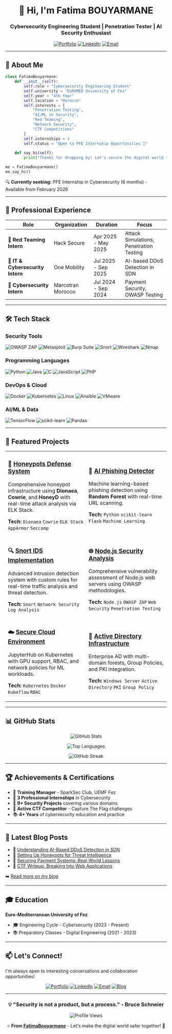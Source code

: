 <div align="center">
  
# 👋 Hi, I'm Fatima BOUYARMANE

### Cybersecurity Engineering Student | Penetration Tester | AI Security Enthusiast

[![Portfolio](https://img.shields.io/badge/Portfolio-2563eb?style=for-the-badge&logo=google-chrome&logoColor=white)](https://fatimabouyarmane.github.io)
[![LinkedIn](https://img.shields.io/badge/LinkedIn-0077B5?style=for-the-badge&logo=linkedin&logoColor=white)](https://www.linkedin.com/in/fatima-bouyarmane-919892228/)
[![Email](https://img.shields.io/badge/Email-D14836?style=for-the-badge&logo=gmail&logoColor=white)](mailto:fbouyarmane@gmail.com)

</div>

---

## 🎯 About Me

```python
class FatimaBouyarmane:
    def __init__(self):
        self.role = "Cybersecurity Engineering Student"
        self.university = "EUROMED University of Fez"
        self.year = "4th Year"
        self.location = "Morocco"
        self.interests = [
            "Penetration Testing",
            "AI/ML in Security",
            "Red Teaming",
            "Network Security",
            "CTF Competitions"
        ]
        self.internships = 3
        self.status = "Open to PFE Internship Opportunities 🚀"
    
    def say_hi(self):
        print("Thanks for dropping by! Let's secure the digital world together! 🔐")

me = FatimaBouyarmane()
me.say_hi()
```

🔍 **Currently seeking:** PFE Internship in Cybersecurity (6 months) - Available from February 2026

---

## 💼 Professional Experience

| Role | Organization | Duration | Focus |
|------|-------------|----------|-------|
| 🔴 **Red Teaming Intern** | Hack Secure | Apr 2025 - May 2025 | Attack Simulations, Penetration Testing |
| 🤖 **IT & Cybersecurity Intern** | One Mobility | Jul 2025 - Sep 2025 | AI-based DDoS Detection in SDN |
| 🔐 **Cybersecurity Intern** | Marcotran Morocco | Jul 2024 - Sep 2024 | Payment Security, OWASP Testing |

---

## 🛠️ Tech Stack

### Security Tools
![OWASP ZAP](https://img.shields.io/badge/OWASP_ZAP-000000?style=flat-square&logo=owasp&logoColor=white)
![Metasploit](https://img.shields.io/badge/Metasploit-2596CD?style=flat-square&logo=metasploit&logoColor=white)
![Burp Suite](https://img.shields.io/badge/Burp_Suite-FF6633?style=flat-square&logo=burp-suite&logoColor=white)
![Snort](https://img.shields.io/badge/Snort_IDS-EE3124?style=flat-square&logo=snort&logoColor=white)
![Wireshark](https://img.shields.io/badge/Wireshark-1679A7?style=flat-square&logo=wireshark&logoColor=white)
![Nmap](https://img.shields.io/badge/Nmap-0E83CD?style=flat-square&logo=nmap&logoColor=white)

### Programming Languages
![Python](https://img.shields.io/badge/Python-3776AB?style=flat-square&logo=python&logoColor=white)
![Java](https://img.shields.io/badge/Java-ED8B00?style=flat-square&logo=openjdk&logoColor=white)
![C](https://img.shields.io/badge/C-00599C?style=flat-square&logo=c&logoColor=white)
![JavaScript](https://img.shields.io/badge/JavaScript-F7DF1E?style=flat-square&logo=javascript&logoColor=black)
![PHP](https://img.shields.io/badge/PHP-777BB4?style=flat-square&logo=php&logoColor=white)

### DevOps & Cloud
![Docker](https://img.shields.io/badge/Docker-2496ED?style=flat-square&logo=docker&logoColor=white)
![Kubernetes](https://img.shields.io/badge/Kubernetes-326CE5?style=flat-square&logo=kubernetes&logoColor=white)
![Linux](https://img.shields.io/badge/Linux-FCC624?style=flat-square&logo=linux&logoColor=black)
![Ansible](https://img.shields.io/badge/Ansible-EE0000?style=flat-square&logo=ansible&logoColor=white)
![VMware](https://img.shields.io/badge/VMware-607078?style=flat-square&logo=vmware&logoColor=white)

### AI/ML & Data
![TensorFlow](https://img.shields.io/badge/TensorFlow-FF6F00?style=flat-square&logo=tensorflow&logoColor=white)
![scikit-learn](https://img.shields.io/badge/scikit--learn-F7931E?style=flat-square&logo=scikit-learn&logoColor=white)
![Pandas](https://img.shields.io/badge/Pandas-150458?style=flat-square&logo=pandas&logoColor=white)

---

## 🚀 Featured Projects

<table>
<tr>
<td width="50%">

### 🍯 [Honeypots Defense System](https://github.com/FatimaBouyarmane/HONEYPOTS-Analyzing_attacks_and_strengthening_defenses)
Comprehensive honeypot infrastructure using **Dionaea**, **Cowrie**, and **HoneyD** with real-time attack analysis via ELK Stack.

**Tech:** `Dionaea` `Cowrie` `ELK Stack` `AppArmor` `Seccomp`

</td>
<td width="50%">

### 🤖 [AI Phishing Detector](https://github.com/FatimaBouyarmane/Phishing-website-detector-using-AI---Machine-Learning)
Machine learning-based phishing detection using **Random Forest** with real-time URL scanning.

**Tech:** `Python` `scikit-learn` `Flask` `Machine Learning`

</td>
</tr>

<tr>
<td width="50%">

### 🔍 [Snort IDS Implementation](https://github.com/Fatimabouyarmane/snort-IDS)
Advanced intrusion detection system with custom rules for real-time traffic analysis and threat detection.

**Tech:** `Snort` `Network Security` `Log Analysis`

</td>
<td width="50%">

### 🌐 [Node.js Security Analysis](https://github.com/FatimaBouyarmane/Vulnerability-analysis-nodejs)
Comprehensive vulnerability assessment of Node.js web servers using OWASP methodologies.

**Tech:** `Node.js` `OWASP ZAP` `Web Security` `Penetration Testing`

</td>
</tr>

<tr>
<td width="50%">

### ☁️ [Secure Cloud Environment](https://github.com/Fatimabouyarmane/JupyterHub_Deployment)
JupyterHub on Kubernetes with GPU support, RBAC, and network policies for ML workloads.

**Tech:** `Kubernetes` `Docker` `Kubeflow` `RBAC`

</td>
<td width="50%">

### 🔐 [Active Directory Infrastructure](https://github.com/Fatimabouyarmane/Active_Directory)
Enterprise AD with multi-domain forests, Group Policies, and PKI integration.

**Tech:** `Windows Server` `Active Directory` `PKI` `Group Policy`

</td>
</tr>
</table>

---

## 📊 GitHub Stats

<div align="center">
  
![GitHub Stats](https://github-readme-stats.vercel.app/api?username=FatimaBouyarmane&show_icons=true&theme=tokyonight&hide_border=true&count_private=true)

![Top Languages](https://github-readme-stats.vercel.app/api/top-langs/?username=FatimaBouyarmane&layout=compact&theme=tokyonight&hide_border=true)

![GitHub Streak](https://github-readme-streak-stats.herokuapp.com/?user=FatimaBouyarmane&theme=tokyonight&hide_border=true)

</div>

---

## 🏆 Achievements & Certifications

- 🥇 **Training Manager** - SparkSec Club, UEMF Fez
- 🎯 **3 Professional Internships** in Cybersecurity
- 🔐 **9+ Security Projects** covering various domains
- 🚩 **Active CTF Competitor** - Capture The Flag challenges
- 📚 **4+ Years** of cybersecurity education and practice

---

## 📝 Latest Blog Posts

<!-- BLOG-POST-LIST:START -->
- 🤖 [Understanding AI-Based DDoS Detection in SDN](https://fatimabouyarmane.github.io/blog.html)
- 🍯 [Setting Up Honeypots for Threat Intelligence](https://fatimabouyarmane.github.io/blog.html)
- 🔐 [Securing Payment Systems: Real-World Lessons](https://fatimabouyarmane.github.io/blog.html)
- 🚩 [CTF Writeup: Breaking Into Web Applications](https://fatimabouyarmane.github.io/blog.html)
<!-- BLOG-POST-LIST:END -->

➡️ [Read more on my blog](https://fatimabouyarmane.github.io/blog.html)

---

## 🎓 Education

**Euro-Mediterranean University of Fez**
- 🎓 Engineering Cycle - Cybersecurity (2023 - Present)
- 📚 Preparatory Classes - Digital Engineering (2021 - 2023)

---

## 📫 Let's Connect!

I'm always open to interesting conversations and collaboration opportunities!

<div align="center">

[![Portfolio](https://img.shields.io/badge/🌐_Portfolio-Visit_Website-2563eb?style=for-the-badge)](https://fatimabouyarmane.github.io)
[![LinkedIn](https://img.shields.io/badge/LinkedIn-Connect-0077B5?style=for-the-badge&logo=linkedin)](https://www.linkedin.com/in/fatima-bouyarmane-919892228/)
[![Email](https://img.shields.io/badge/Email-Contact_Me-D14836?style=for-the-badge&logo=gmail)](mailto:fbouyarmane@gmail.com)
[![Blog](https://img.shields.io/badge/📝_Blog-Read_Articles-2563eb?style=for-the-badge)](https://fatimabouyarmane.github.io/blog.html)

</div>

---

<div align="center">

### 💡 "Security is not a product, but a process." - Bruce Schneier

![Profile Views](https://komarev.com/ghpvc/?username=FatimaBouyarmane&color=2563eb&style=flat-square&label=Profile+Views)

⭐ **From [FatimaBouyarmane](https://github.com/FatimaBouyarmane)** - Let's make the digital world safer together! 🔐

</div>
